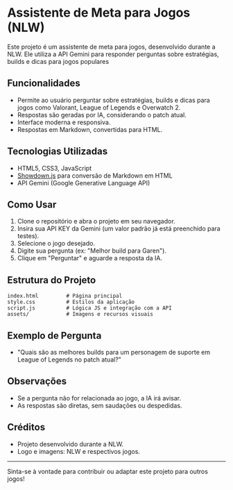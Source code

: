 # Assistente de Meta para Jogos (NLW)

Este projeto é um assistente de meta para jogos, desenvolvido durante a NLW. Ele utiliza a API Gemini para responder perguntas sobre estratégias, builds e dicas para jogos populares

## Funcionalidades

- Permite ao usuário perguntar sobre estratégias, builds e dicas para jogos como Valorant, League of Legends e Overwatch 2.
- Respostas são geradas por IA, considerando o patch atual.
- Interface moderna e responsiva.
- Respostas em Markdown, convertidas para HTML.

## Tecnologias Utilizadas

- HTML5, CSS3, JavaScript
- [Showdown.js](https://github.com/showdownjs/showdown) para conversão de Markdown em HTML
- API Gemini (Google Generative Language API)

## Como Usar

1. Clone o repositório e abra o projeto em seu navegador.
2. Insira sua API KEY da Gemini (um valor padrão já está preenchido para testes).
3. Selecione o jogo desejado.
4. Digite sua pergunta (ex: "Melhor build para Garen").
5. Clique em "Perguntar" e aguarde a resposta da IA.

## Estrutura do Projeto

```
index.html         # Página principal
style.css          # Estilos da aplicação
script.js          # Lógica JS e integração com a API
assets/            # Imagens e recursos visuais
```

## Exemplo de Pergunta

- "Quais são as melhores builds para um personagem de suporte em League of Legends no patch atual?"

## Observações

- Se a pergunta não for relacionada ao jogo, a IA irá avisar.
- As respostas são diretas, sem saudações ou despedidas.

## Créditos

- Projeto desenvolvido durante a NLW.
- Logo e imagens: NLW e respectivos jogos.

---

Sinta-se à vontade para contribuir ou adaptar este projeto para outros jogos!
